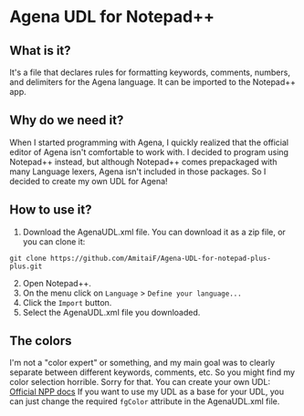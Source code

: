 # Agena UDL for Notepad++
## What is it?
It's a file that declares rules for formatting keywords, comments, numbers, and delimiters for the Agena language.
It can be imported to the Notepad++ app.
## Why do we need it?
When I started programming with Agena, I quickly realized that the official editor of Agena isn't comfortable to work with.
I decided to program using Notepad++ instead, but although Notepad++ comes prepackaged with many Language lexers, Agena isn't included in those packages.
So I decided to create my own UDL for Agena!
## How to use it?
1. Download the AgenaUDL.xml file. You can download it as a zip file, or you can clone it:
```
git clone https://github.com/AmitaiF/Agena-UDL-for-notepad-plus-plus.git
````
2. Open Notepad++.
3. On the menu click on ```Language``` > ```Define your language...```
4. Click the ```Import``` button.
5. Select the AgenaUDL.xml file you downloaded.
## The colors
I'm not a "color expert" or something, and my main goal was to clearly separate between different keywords, comments, etc.
So you might find my color selection horrible. Sorry for that.
You can create your own UDL: [Official NPP docs](https://npp-user-manual.org/docs/user-defined-language-system/)
If you want to use my UDL as a base for your UDL, you can just change the required ```fgColor``` attribute in the AgenaUDL.xml file.
